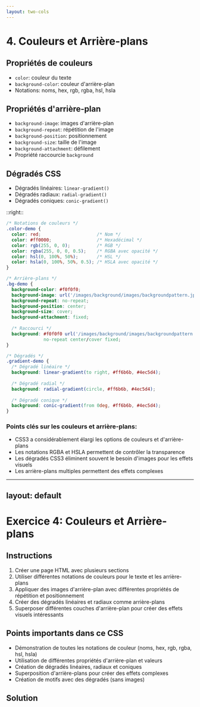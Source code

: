 ```yaml
---
layout: two-cols
---
```


# 4. Couleurs et Arrière-plans

## Propriétés de couleurs
- `color`: couleur du texte
- `background-color`: couleur d'arrière-plan
- Notations: noms, hex, rgb, rgba, hsl, hsla

## Propriétés d'arrière-plan
- `background-image`: images d'arrière-plan
- `background-repeat`: répétition de l'image
- `background-position`: positionnement
- `background-size`: taille de l'image
- `background-attachment`: défilement
- Propriété raccourcie `background`

## Dégradés CSS
- Dégradés linéaires: `linear-gradient()`
- Dégradés radiaux: `radial-gradient()`
- Dégradés coniques: `conic-gradient()`

::right::

```css
/* Notations de couleurs */
.color-demo {
  color: red;                     /* Nom */
  color: #ff0000;                 /* Hexadécimal */
  color: rgb(255, 0, 0);          /* RGB */
  color: rgba(255, 0, 0, 0.5);    /* RGBA avec opacité */
  color: hsl(0, 100%, 50%);       /* HSL */
  color: hsla(0, 100%, 50%, 0.5); /* HSLA avec opacité */
}

/* Arrière-plans */
.bg-demo {
  background-color: #f0f0f0;
  background-image: url('/images/background/images/backgroundpattern.jpg');
  background-repeat: no-repeat;
  background-position: center;
  background-size: cover;
  background-attachment: fixed;
  
  /* Raccourci */
  background: #f0f0f0 url('/images/background/images/backgroundpattern.jpg') 
              no-repeat center/cover fixed;
}

/* Dégradés */
.gradient-demo {
  /* Dégradé linéaire */
  background: linear-gradient(to right, #ff6b6b, #4ec5d4);
  
  /* Dégradé radial */
  background: radial-gradient(circle, #ff6b6b, #4ec5d4);
  
  /* Dégradé conique */
  background: conic-gradient(from 0deg, #ff6b6b, #4ec5d4);
}
```

### Points clés sur les couleurs et arrière-plans:
- CSS3 a considérablement élargi les options de couleurs et d'arrière-plans
- Les notations RGBA et HSLA permettent de contrôler la transparence
- Les dégradés CSS3 éliminent souvent le besoin d'images pour les effets visuels
- Les arrière-plans multiples permettent des effets complexes


---
layout: default
---

# Exercice 4: Couleurs et Arrière-plans

## Instructions
1. Créer une page HTML avec plusieurs sections
2. Utiliser différentes notations de couleurs pour le texte et les arrière-plans
3. Appliquer des images d'arrière-plan avec différentes propriétés de répétition et positionnement
4. Créer des dégradés linéaires et radiaux comme arrière-plans
5. Superposer différentes couches d'arrière-plan pour créer des effets visuels intéressants

## Points importants dans ce CSS
- Démonstration de toutes les notations de couleur (noms, hex, rgb, rgba, hsl, hsla)
- Utilisation de différentes propriétés d'arrière-plan et valeurs
- Création de dégradés linéaires, radiaux et coniques
- Superposition d'arrière-plans pour créer des effets complexes
- Création de motifs avec des dégradés (sans images)

<div class="mt-4 border-t pt-4">

## Solution

```html

```

</div>
